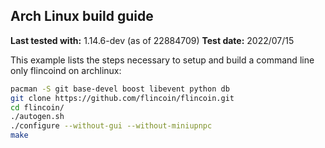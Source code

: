 Arch Linux build guide
----------------------

**Last tested with:** 1.14.6-dev (as of 22884709)
**Test date:** 2022/07/15

This example lists the steps necessary to setup and build a command line only
flincoind on archlinux:

```sh
pacman -S git base-devel boost libevent python db
git clone https://github.com/flincoin/flincoin.git
cd flincoin/
./autogen.sh
./configure --without-gui --without-miniupnpc
make
```
